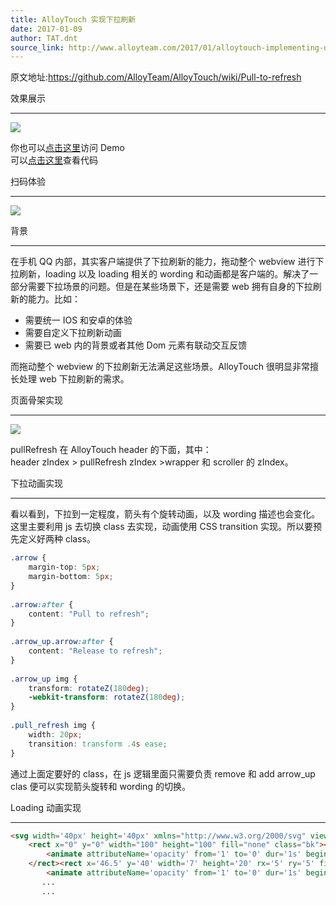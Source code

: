 ```yaml
---
title: AlloyTouch 实现下拉刷新
date: 2017-01-09
author: TAT.dnt
source_link: http://www.alloyteam.com/2017/01/alloytouch-implementing-dropdown-refresh/
---
```


<!-- {% raw %} - for jekyll -->

原文地址:<https://github.com/AlloyTeam/AlloyTouch/wiki/Pull-to-refresh>

效果展示  

* * *

![](http://images2015.cnblogs.com/blog/105416/201701/105416-20170109114535869-1708764997.gif)

你也可以[点击这里](http://alloyteam.github.io/AlloyTouch/refresh/pull_refresh/)访问 Demo  
可以[点击这里](https://github.com/AlloyTeam/AlloyTouch/blob/master/refresh/pull_refresh/index.html)查看代码

扫码体验  

* * *

![](http://images2015.cnblogs.com/blog/105416/201701/105416-20170109114542306-160399788.png)

背景  

* * *

在手机 QQ 内部，其实客户端提供了下拉刷新的能力，拖动整个 webview 进行下拉刷新，loading 以及 loading 相关的 wording 和动画都是客户端的。解决了一部分需要下拉场景的问题。但是在某些场景下，还是需要 web 拥有自身的下拉刷新的能力。比如：

-   需要统一 IOS 和安卓的体验
-   需要自定义下拉刷新动画
-   需要已 web 内的背景或者其他 Dom 元素有联动交互反馈

而拖动整个 webview 的下拉刷新无法满足这些场景。AlloyTouch 很明显非常擅长处理 web 下拉刷新的需求。

页面骨架实现  

* * *

![](http://images2015.cnblogs.com/blog/105416/201701/105416-20170109114556181-1378926254.png)

pullRefresh 在 AlloyTouch header 的下面，其中：  
header zIndex > pullRefresh zIndex >wrapper 和 scroller 的 zIndex。

下拉动画实现  

* * *

看以看到，下拉到一定程度，箭头有个旋转动画，以及 wording 描述也会变化。这里主要利用 js 去切换 class 去实现，动画使用 CSS transition 实现。所以要预先定义好两种 class。

```css
.arrow {
    margin-top: 5px;
    margin-bottom: 5px;
}
 
.arrow:after {
    content: "Pull to refresh";
}
    
.arrow_up.arrow:after {
    content: "Release to refresh";
}
 
.arrow_up img {
    transform: rotateZ(180deg);
    -webkit-transform: rotateZ(180deg);
}
 
.pull_refresh img {
    width: 20px;
    transition: transform .4s ease;
}
```

通过上面定要好的 class，在 js 逻辑里面只需要负责 remove 和 add arrow_up clas 便可以实现箭头旋转和 wording 的切换。

Loading 动画实现  

* * *

```html
<svg width='40px' height='40px' xmlns="http://www.w3.org/2000/svg" viewBox="0 0 100 100" preserveAspectRatio="xMidYMid" class="uil-default">
    <rect x="0" y="0" width="100" height="100" fill="none" class="bk"></rect><rect x='46.5' y='40' width='7' height='20' rx='5' ry='5' fill='#00a9f2' transform='rotate(0 50 50) translate(0 -30)'>
        <animate attributeName='opacity' from='1' to='0' dur='1s' begin='0s' repeatCount='indefinite' />
    </rect><rect x='46.5' y='40' width='7' height='20' rx='5' ry='5' fill='#00a9f2' transform='rotate(30 50 50) translate(0 -30)'>
        <animate attributeName='opacity' from='1' to='0' dur='1s' begin='0.08333333333333333s' repeatCount='indefinite' />
       ...
       ...
```


<!-- {% endraw %} - for jekyll -->